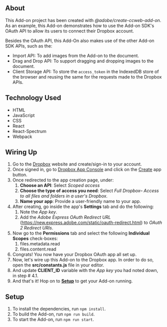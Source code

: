 ## About

This Add-on project has been created with _@adobe/create-ccweb-add-on_. As an example, this Add-on demonstrates how to use the Add-on SDK's OAuth API to allow its users to connect their Dropbox account.

Besides the OAuth API, this Add-On also makes use of the other Add-on SDK APIs, such as the:

-   Import API: To add images from the Add-on to the document.
-   Drag and Drop API: To support dragging and dropping images to the document.
-   Client Storage API: To store the `access_token` in the IndexedDB store of the browser and reusing the same for the requests made to the Dropbox APIs.

## Technology Used

-   HTML
-   JavaScript
-   CSS
-   React
-   React-Spectrum
-   Webpack

## Wiring Up

1. Go to the [Dropbox](https://www.dropbox.com/login) website and create/sign-in to your account.
2. Once signed in, go to [Dropbox App Console](https://www.dropbox.com/developers/apps) and click on the [Create](https://www.dropbox.com/developers/apps/create) app button.
3. Once redirected to the app creation page, under:
    1. **Choose an API**: Select _Scoped access_
    2. **Choose the type of access you need**: Select _Full Dropbox– Access to all files and folders in a user's Dropbox._
    3. **Name your app**: Provide a user-friendly name to your app.
4. After creating, go inside the app's **Settings** tab and do the following:
    1. Note the _App key_.
    2. Add the _Adobe Express OAuth Redirect URL_ (https://new.express.adobe.com/static/oauth-redirect.html) to _OAuth 2 Redirect URIs_.
5. Now go to the **Permissions** tab and select the following **Individual Scopes** check-boxes:
    1. files.metadata.read
    2. files.content.read
6. Congrats! You now have your Dropbox OAuth app all set up.
7. Now, let's wire up this Add-on to the Dropbox app. In order to do so, open the **src/constants.js** file in your editor.
8. And update **CLIENT_ID** variable with the _App key_ you had noted down, in step # 4.1.
9. And that's it! Hop on to **[Setup](#Setup)** to get your Add-on running.

## Setup

1. To install the dependencies, run `npm install`.
2. To build the Add-on, run `npm run build`.
3. To start the Add-on, run `npm run start`.
